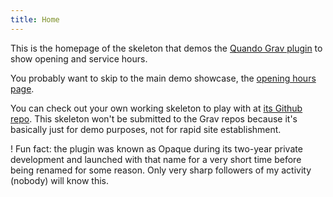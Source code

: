 ```yaml
---
title: Home
---
```


This is the homepage of the skeleton that demos the [Quando Grav plugin](https://github.com/hughbris/grav-plugin-quando) to show opening and service hours.

You probably want to skip to the main demo showcase, the [opening hours page](/demo).

You can check out your own working skeleton to play with at [its Github repo](https://github.com/hughbris/grav-skeleton-quando). This skeleton won't be submitted to the Grav repos because it's basically just for demo purposes, not for rapid site establishment.

! Fun fact: the plugin was known as Opaque during its two-year private development and launched with that name for a very short time before being renamed for some reason. Only very sharp followers of my activity (nobody) will know this.
